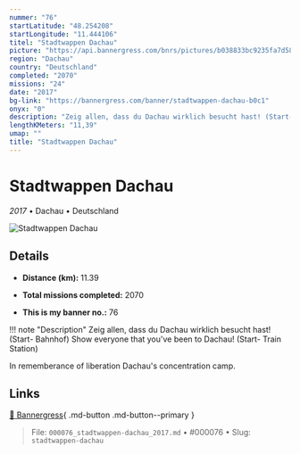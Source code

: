 ```yaml
---
nummer: "76"
startLatitude: "48.254208"
startLongitude: "11.444106"
titel: "Stadtwappen Dachau"
picture: "https://api.bannergress.com/bnrs/pictures/b038833bc9235fa7d58e6918acb67bda"
region: "Dachau"
country: "Deutschland"
completed: "2070"
missions: "24"
date: "2017"
bg-link: "https://bannergress.com/banner/stadtwappen-dachau-b0c1"
onyx: "0"
description: "Zeig allen, dass du Dachau wirklich besucht hast! (Start- Bahnhof)\nShow everyone that you've been to Dachau! (Start- Train Station)\n\nIn rememberance of liberation Dachau's concentration camp."
lengthKMeters: "11,39"
umap: ""
title: "Stadtwappen Dachau"
---
```

# Stadtwappen Dachau

*2017* • Dachau • Deutschland

![Stadtwappen Dachau](https://api.bannergress.com/bnrs/pictures/b038833bc9235fa7d58e6918acb67bda)

## Details
- **Distance (km):** 11.39

- **Total missions completed:** 2070
- **This is my banner no.:** 76


!!! note "Description"
    Zeig allen, dass du Dachau wirklich besucht hast! (Start- Bahnhof)
Show everyone that you've been to Dachau! (Start- Train Station)

In rememberance of liberation Dachau's concentration camp.



## Links
[🔗 Bannergress](https://bannergress.com/banner/stadtwappen-dachau-b0c1){ .md-button .md-button--primary }



> File: `000076_stadtwappen-dachau_2017.md` • #000076 • Slug: `stadtwappen-dachau`
